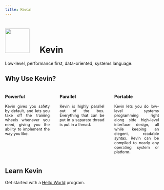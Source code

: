 ```yaml
---
title: Kevin
---
```


# <img src="https://cdn.discordapp.com/attachments/446202984372895758/613498509500612608/kevin_clip.png" style="height: 80px;" /> &nbsp; &nbsp; Kevin

Low-level, performance first, data-oriented, systems language.

## Why Use Kevin?

<div style="display: flex; justify-content:space-between; text-align: justify; font-size: 0.9em;">
<div style="width: calc(33% - 20px);">

<h3>Powerful</h3>

Kevin gives you safety by default, and lets you take off the training wheels
whenever you need, giving you the ability to implement the way you like.

</div>
<div style="width: calc(33% - 20px);">

<h3>Parallel</h3>

Kevin is highly parallel out of the box. Everything that can be put in a
separate thread is put in a thread.

</div>
<div style="width: calc(33% - 20px);">

<h3>Portable</h3>

Kevin lets you do low-level systems programming right along side high-level
interface design, all while keeping an elegent, readable syntax. Kevin can
be compiled to nearly any operating system or platform.
</div>
</div>

## Learn Kevin

Get started with a <a href="/learn/hello_world.html">Hello World</a> program.